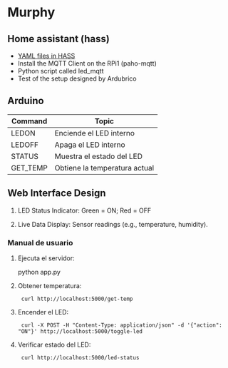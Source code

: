 # Murphy

## Home assistant (hass)

- [YAML files in HASS](https://www.youtube.com/watch?v=lKDcnfaX7O8&t=333s)
- Install the MQTT Client on the RPi1 (paho-mqtt)
- Python script called led_mqtt
- Test of the setup designed by Ardubrico

## Arduino

| Command | Topic |
| ------- | ----- |
| LEDON | Enciende el LED interno| 
| LEDOFF | Apaga el LED interno| 
| STATUS | Muestra el estado del LED| 
| GET_TEMP | Obtiene la temperatura actual| 

## Web Interface Design

1. LED Status Indicator:
    Green = ON; Red = OFF
        
1. Live Data Display:
    Sensor readings (e.g., temperature, humidity).

### Manual de usuario

1. Ejecuta el servidor:

    python app.py

1. Obtener temperatura:
    
        curl http://localhost:5000/get-temp

1. Encender el LED:

        curl -X POST -H "Content-Type: application/json" -d '{"action": "ON"}' http://localhost:5000/toggle-led

1. Verificar estado del LED:

        curl http://localhost:5000/led-status

